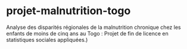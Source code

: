 # projet-malnutrition-togo
Analyse des disparités régionales de la malnutrition chronique chez les enfants de moins de cinq ans au Togo : Projet de fin de licence en statistiques sociales appliquées.)
